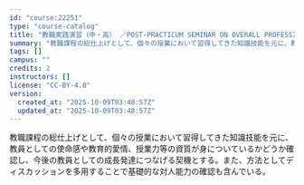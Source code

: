 ```yaml
---
id: "course:22251"
type: "course-catalog"
title: "教職実践演習（中・高） ／POST-PRACTICUM SEMINAR ON OVERALL PROFESSIONAL DEVELOPMENT"
summary: "教職課程の総仕上げとして、個々の授業において習得してきた知識技能を元に、教員としての使命感や教育的愛情、授業力等の資質が身についているかどうか確認し、今後の教員としての成長発達につなげる契機とする。また、方法としてディスカッションを多用する…"
tags: []
campus: ""
credits: 2
instructors: []
license: "CC-BY-4.0"
version:
  created_at: "2025-10-09T03:48:57Z"
  updated_at: "2025-10-09T03:48:57Z"
---
```

教職課程の総仕上げとして、個々の授業において習得してきた知識技能を元に、教員としての使命感や教育的愛情、授業力等の資質が身についているかどうか確認し、今後の教員としての成長発達につなげる契機とする。また、方法としてディスカッションを多用することで基礎的な対人能力の確認も含んでいる。
